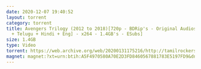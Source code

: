 ```yaml
---
date: 2020-12-07 19:40:52
layout: torrent
category: torrent
title: Avengers Trilogy (2012 to 2018)[720p - BDRip's - Original Audios - [Tamil
  + Telugu + Hindi + Eng] - x264 - 1.4GB's - ESubs]
size: 1.4GB
type: Video
torrent: https://web.archive.org/web/20200131175216/http://tamilrockers.ws/index.php?app=core&module=attach&section=attach&attach_id=25965
magnet: magnet:?xt=urn:btih:A5F4970580A70E2D3FD8460567881783E5197FD9&dn=www.TamilRockers.cl%20-%20Avengers%20Trilogy%20%282012%20to%202018%29%5b720p%20-%20BDRip%27s%20-%20Original%20Audios%20-%20%5bTamil%20%2b%20Telugu%20%2b%20Hindi%20%2b%20Eng%5d&tr=udp%3a%2f%2ftracker.leechers-paradise.org%3a6969%2fannounce&tr=udp%3a%2f%2ftracker.opentrackr.org%3a1337%2fannounce&tr=udp%3a%2f%2feddie4.nl%3a6969%2fannounce&tr=udp%3a%2f%2f9.rarbg.me%3a2720%2fannounce&tr=udp%3a%2f%2f9.rarbg.to%3a2780%2fannounce&tr=udp%3a%2f%2fpublic.popcorn-tracker.org%3a6969%2fannounce&tr=udp%3a%2f%2ftracker.opentrackr.org%3a1337%2fannounce&tr=udp%3a%2f%2fp4p.arenabg.ch%3a1337%2fannounce&tr=udp%3a%2f%2ftracker.internetwarriors.net%3a1337%2fannounce&tr=udp%3a%2f%2ftracker.coppersurfer.tk%3a6969%2fannounce&tr=http%3a%2f%2ftorrentsmd.com%3a8080%2fannounce
---
```

